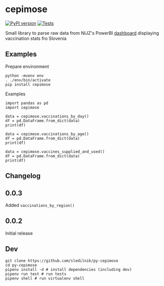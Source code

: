 # cepimose

[![PyPI version](https://badge.fury.io/py/cepimose.svg)](https://pypi.org/project/cepimose)
[![Tests](https://github.com/sledilnik/py-cepimose/actions/workflows/test.yml/badge.svg)](https://github.com/sledilnik/py-cepimose/actions/workflows/test.yml)

Small library to parse raw data from NIJZ's PowerBI [dashboard](https://app.powerbi.com/view?r=eyJrIjoiZTg2ODI4MGYtMTMyMi00YmUyLWExOWEtZTlmYzIxMTI2MDlmIiwidCI6ImFkMjQ1ZGFlLTQ0YTAtNGQ5NC04OTY3LTVjNjk5MGFmYTQ2MyIsImMiOjl9&pageName=ReportSectionf7478503942700dada61) displaying vaccination stats fro Slovenia


## Examples

Prepare environment
```
python -mvenv env
. ./env/bin/activate
pip install cepimose
```

Examples
```
import pandas as pd
import cepimose

data = cepimose.vaccinations_by_day()
df = pd.DataFrame.from_dict(data)
print(df)

data = cepimose.vaccinations_by_age()
df = pd.DataFrame.from_dict(data)
print(df)

data = cepimose.vaccines_supplied_and_used()
df = pd.DataFrame.from_dict(data)
print(df)

```

## Changelog

## 0.0.3

Added `vaccinations_by_region()`

## 0.0.2

Initial release

## Dev

```
git clone https://github.com/sledilnik/py-cepimose
cd py-cepimose
pipenv install -d # install dependencies (including dev)
pipenv run test # run tests
pipenv shell # run virtualenv shell
```